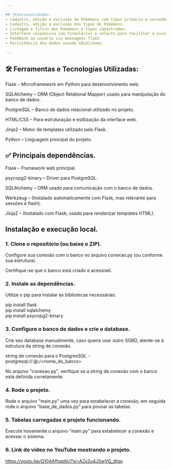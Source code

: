 ```yaml
---

## 🧠Funcionalidades.
- Cadastro, edição e exclusão de Pokémons com tipos primário e secundário (opcional).
- Cadastro, edição e exclusão dos tipos de Pokémons.
- Listagem e filtro dos Pokémons e tipos cadastrados.
- Interface responsiva com formulários e selects para facilitar a escolha dos tipos.
- Feedback ao usuário via mensagens flash.
- Persistência dos dados usando SQLAlchemy.

---
```


## 🛠️ Ferramentas e Tecnologias Utilizadas:
Flask – Microframework em Python para desenvolvimento web.

SQLAlchemy – ORM (Object Relational Mapper) usado para manipulação do banco de dados.

PostgreSQL – Banco de dados relacional utilizado no projeto.

HTML/CSS – Para estruturação e estilização da interface web.

Jinja2 – Motor de templates utilizado pelo Flask.

Python – Linguagem principal do projeto.


## ✅ Principais dependências.
Flask – Framework web principal.

psycopg2-binary – Driver para PostgreSQL.

SQLAlchemy – ORM usado para comunicação com o banco de dados.

Werkzeug – (Instalado automaticamente com Flask, mas relevante para sessões e flash).

Jinja2 – (Instalado com Flask; usado para renderizar templates HTML).


## Instalação e execução local.

### 1. Clone o repositório (ou baixe o ZIP).
Configure sua conexão com o banco no arquivo conexao.py (ou conforme sua estrutura).

Certifique-se que o banco está criado e acessível.

### 2. Instale as dependências.
Utilize o pip para instalar as bibliotecas necessárias:

pip install flask <br>
pip install sqlalchemy <br>
pip install psycopg2-binary

### 3. Configure o banco de dados e crie o database.
Crie seu database manualmente, caso queira usar outro SGBD, atente-se à estrutura da string de conexão.

string de conexão para o PostgresSQL - postgresql://<usuario>:<senha>@<host>:<porta>/<nome_do_banco>

No arquivo "conexao.py", verifique se a string de conexão com o banco está definida corretamente.


### 4. Rode o projeto.
Rode o arquivo "main.py" uma vez para estabelecer a conexão, em seguida rode o arquivo "base_de_dados.py" para povoar as tabelas.

### 5. Tabelas carregadas e projeto funcionando.
Execute novamente o arquivo "main.py" para estabelecer a conexão e acessar o sistema.

### 6. 	Link do vídeo no YouTube mostrando o projeto.
https://youtu.be/Q104AfhqpbU?si=AZs2u4JSwVQ_dtgp
